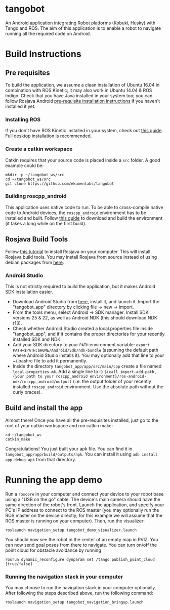 # tangobot
An Android application integrating Robot platforms (Kobuki, Husky) with Tango and ROS.
The aim of this application is to enable a robot to navigate running all the required code on Android.

# Build Instructions
## Pre requisites
To build the application, we assume a clean installation of Ubuntu 16.04 in combination with ROS Kinetic; it may also work in Ubuntu 14.04 & ROS Indigo.
Check that you have Java installed in your system too; you can follow Rosjava Android [pre-requisite installation instructions](http://wiki.ros.org/android/kinetic/Android%20Studio/Download) if you haven't installed it yet.

### Installing ROS
If you don't have ROS Kinetic installed in your system, check out [this guide](http://wiki.ros.org/kinetic/Installation/Ubuntu). Full desktop installation is recommended.

### Create a catkin workspace
Catkin requires that your source code is placed inside a `src` folder. A good example could be:
```
mkdir -p ~/tangobot_ws/src
cd ~/tangobot_ws/src
git clone https://github.com/ekumenlabs/tangobot
```

### Building roscpp_android
This application uses native code to run. To be able to cross-compile native code to Android devices, the `roscpp_android` environment has to be installed and built.
Follow [this guide](http://wiki.ros.org/android_ndk/Tutorials/BuildingNativeROSPackages) to download and build the environment (it takes a long while on the first build).

## Rosjava Build Tools
Follow [this tutorial](http://wiki.ros.org/rosjava/Tutorials/kinetic/Deb%20Installation) to install Rosjava on your computer. This will install Rosjava build tools.
You may install Rosjava from source instead of using debian packages from [here](http://wiki.ros.org/rosjava/Tutorials/indigo/Source%20Installation).

### Android Studio
This is not strictly required to build the application, but it makes Android SDK installation easier.
* Download Android Studio from [here](https://developer.android.com/studio/index.html), install it, and launch it. Import the "tangobot_app" directory by clicking file -> new -> import.
* From the tools menu, select Android -> SDK manager. Install SDK versions 25 & 22, as well as Android NDK (this should download NDK r13).
* Check whether Android Studio created a local.properties file inside "tangobot_app", and if it contains the proper directories for your recently installed SDK and NDK.
* Add your SDK directory to your `PATH` environment variable: ```export PATH=$PATH:$HOME/Android/Sdk/ndk-bundle``` (assuming the default path where Android Studio installs it). You may optionally add that line to your ~/.bashrc file to add it permanently.
* Inside the directory `tangobot_app/app/src/main/cpp` create a file named `local-properties.mk`. Add a single line to it: `$(call import-add-path, {your path to your roscpp_android environment}/ros-android-ndk/roscpp_android/output)` (i.e. the output folder of your recently installed `roscpp_android` environment. Use the absolute path without the curly braces).

## Build and install the app
Almost there! Once you have all the pre-requisites installed, just go to the root of your catkin workspace and run catkin make:
```
cd ~/tangobot_ws
catkin_make
```
Congratulations! You just built your apk file. You can find it in `tangobot_app/app/build/outputs/apk`. You can install it using `adb install app-debug.apk` from that directory.

# Running the app demo
Run a `roscore` in your computer and connect your device to your robot base using a "USB on the go" cable. The device's main camera should have the same direction of the robot's front. Launch the application, and specify your PC's IP address to connect to the ROS master (you may optionally run the ROS master on the device directly; for this example we will assume that the ROS master is running on your computer). Then, run the visualizer:

```
roslaunch navigation_setup tangobot_demo_visualizer.launch
```

You should now see the robot in the center of an empty map in RVIZ. You can now send goal poses from there to navigate.
You can turn on/off the point cloud for obstacle avoidance by running 
```
rosrun dynamic_reconfigure dynparam set /tango publish_point_cloud [true/false]
```

### Running the navigation stack in your computer
You may choose to run the navigation stack in your computer optionally. After following the steps described above, run the following command:
```
roslaunch navigation_setup tangobot_navigation_bringup.launch
```
